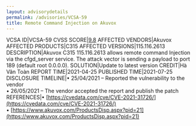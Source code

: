```yaml
---
layout: advisorydetails
permalink: /advisories/VCSA-59
title: Remote Command Injection on Akuvox
---
```

VCSA ID|VCSA-59
CVSS SCORE|[9.8](https://nvd.nist.gov/vuln-metrics/cvss/v3-calculator?calculator&version=3.0&vector=(CVSS:3.1/AV:N/AC:L/PR:N/UI:N/S:U/C:H/I:H/A:H))
AFFECTED VENDORS|Akuvox
AFFECTED PRODUCTS|C315
AFFECTED VERSIONS|115.116.2613
DESCRIPTION|Akuvox C315 115.116.2613 allows remote command Injection via the cfgd_server service. The attack vector is sending a payload to port 189 (default root 0.0.0.0).
SOLUTION|Update to latest version
CREDIT|Hà Văn Toàn
REPORT TIME|2021-04-25
PUBLISHED TIME|2021-07-25
DISCLOSURE TIMELINE|&#8226; 25/04/2021 – Reported the vulnerability to the vendor<br>&#8226; 26/05/2021 – The vendor accepted the report and publish the patch
REFERENCES|&#8226; [https://cvedata.com/cve/CVE-2021-31726/](https://cvedata.com/cve/CVE-2021-31726/)<br>&#8226; [https://www.akuvox.com/ProductsDisp.aspx?pid=21](https://www.akuvox.com/ProductsDisp.aspx?pid=21)
